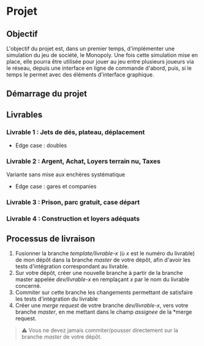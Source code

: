 # Projet

## Objectif

L'objectif du projet est, dans un premier temps, d'implémenter une simulation du jeu de société, le Monopoly. Une fois cette simulation mise en place, elle pourra être utilisée pour jouer au jeu entre plusieurs joueurs via le réseau, depuis une interface en ligne de commande d'abord, puis, si le temps le permet avec des éléments d'interface graphique.

## Démarrage du projet

## Livrables

### Livrable 1 : Jets de dés, plateau, déplacement

- Edge case : doubles

### Livrable 2 : Argent, Achat, Loyers terrain nu, Taxes

Variante sans mise aux enchères systématique
- Edge case : gares et companies

### Livrable 3 : Prison, parc gratuit, case départ

### Livrable 4 : Construction et loyers adéquats

## Processus de livraison

1. Fusionner la branche *template/livrable-x* (ù *x* est le numéro du livrable) de mon dépôt dans la branche *master* de votre dépôt, afin d'avoir les tests d'intégration correspondant au livrable.
2. Sur votre dépôt, créer une nouvelle branche à partir de la branche master appelée *dev/livrable-x* en remplaçant *x* par le nom du livrable concerné.
3. Commiter sur cette branche les changements permettant de satisfaire les tests d'intégration du livrable
4. Créer une *merge request* de votre branche *dev/livrable-x*, vers votre branche *master*, en me mettant dans le champ *assignee* de la *merge request.

> ⚠ Vous ne devez jamais commiter/pousser directement sur la branche *master* de votre dépôt.
